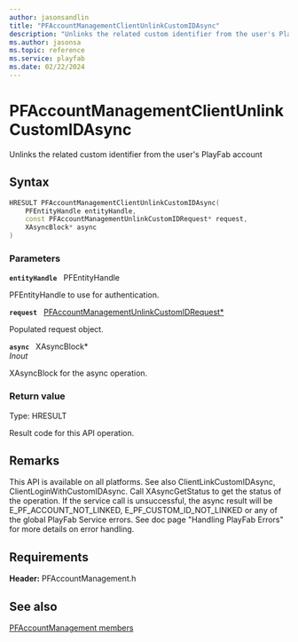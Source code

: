 ```yaml
---
author: jasonsandlin
title: "PFAccountManagementClientUnlinkCustomIDAsync"
description: "Unlinks the related custom identifier from the user's PlayFab account"
ms.author: jasonsa
ms.topic: reference
ms.service: playfab
ms.date: 02/22/2024
---
```


# PFAccountManagementClientUnlinkCustomIDAsync  

Unlinks the related custom identifier from the user's PlayFab account  

## Syntax  
  
```cpp
HRESULT PFAccountManagementClientUnlinkCustomIDAsync(  
    PFEntityHandle entityHandle,  
    const PFAccountManagementUnlinkCustomIDRequest* request,  
    XAsyncBlock* async  
)  
```  
  
### Parameters  
  
**`entityHandle`** &nbsp; PFEntityHandle  
  
PFEntityHandle to use for authentication.  
  
**`request`** &nbsp; [PFAccountManagementUnlinkCustomIDRequest*](../../pfaccountmanagementtypes/structs/pfaccountmanagementunlinkcustomidrequest.md)  
  
Populated request object.  
  
**`async`** &nbsp; XAsyncBlock*  
*_Inout_*  
  
XAsyncBlock for the async operation.  
  
  
### Return value
Type: HRESULT
  
Result code for this API operation.
  
## Remarks  
  
This API is available on all platforms. See also ClientLinkCustomIDAsync, ClientLoginWithCustomIDAsync. Call XAsyncGetStatus to get the status of the operation. If the service call is unsuccessful, the async result will be E_PF_ACCOUNT_NOT_LINKED, E_PF_CUSTOM_ID_NOT_LINKED or any of the global PlayFab Service errors. See doc page "Handling PlayFab Errors" for more details on error handling.
  
## Requirements  
  
**Header:** PFAccountManagement.h
  
## See also  
[PFAccountManagement members](../pfaccountmanagement_members.md)  

  
  
